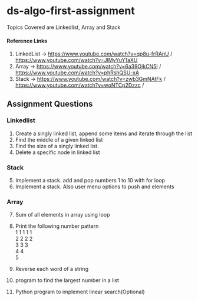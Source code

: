 # ds-algo-first-assignment
Topics Covered are Linkedlist, Array and Stack

#### Reference Links

1. LinkedList -> https://www.youtube.com/watch?v=qp8u-frRAnU / https://www.youtube.com/watch?v=JlMyYuY1aXU
2. Array -> https://www.youtube.com/watch?v=6a39OjkCN5I / https://www.youtube.com/watch?v=phRshQSU-xA
3. Stack -> https://www.youtube.com/watch?v=zwb3GmNAtFk / https://www.youtube.com/watch?v=woNTCp2Dzzc /

## Assignment Questions

### Linkedlist

1. Create a singly linked list, append some items and iterate through the list<br/>
2. Find the middle of a given linked list<br/>
3. Find the size of a singly linked list.<br/>
4. Delete a specific node in linked list

### Stack

5. Implement a stack. add and pop numbers 1 to 10 with for loop
6. Implement a stack. Also user menu options to push and elements

### Array

7. Sum of all elements in array using loop

8. Print the following number pattern<br/>
1 1 1 1 1 <br/>
2 2 2 2 <br/>
3 3 3 <br/>
4 4 <br/>
5<br/>

9. Reverse each word of a string<br/>
10. program to find the largest number in a list
11. Python program to implement linear search(Optional)

